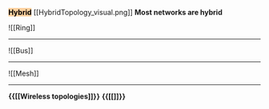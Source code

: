 <mark style="background: #FFB86CA6;"> **Hybrid**</mark>
[[HybridTopology_visual.png]]
**Most networks are hybrid**

$$ $$
 ![[Ring]]

--- 
![[Bus]]

--- 
![[Mesh]]

---
**{{[[Wireless topologies]]}}** **{{[[]]}}**